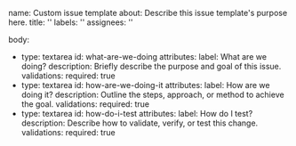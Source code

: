 name: Custom issue template
about: Describe this issue template's purpose here.
title: ''
labels: ''
assignees: ''

body:
  - type: textarea
    id: what-are-we-doing
    attributes:
      label: What are we doing?
      description: Briefly describe the purpose and goal of this issue.
    validations:
      required: true
  - type: textarea
    id: how-are-we-doing-it
    attributes:
      label: How are we doing it?
      description: Outline the steps, approach, or method to achieve the goal.
    validations:
      required: true
  - type: textarea
    id: how-do-i-test
    attributes:
      label: How do I test?
      description: Describe how to validate, verify, or test this change.
    validations:
      required: true
